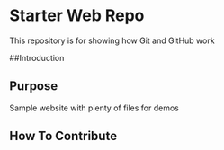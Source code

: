 # Starter Web Repo

This repository is for showing how Git and GitHub work

##Introduction 

## Purpose 

Sample website with plenty of files for demos

## How To Contribute